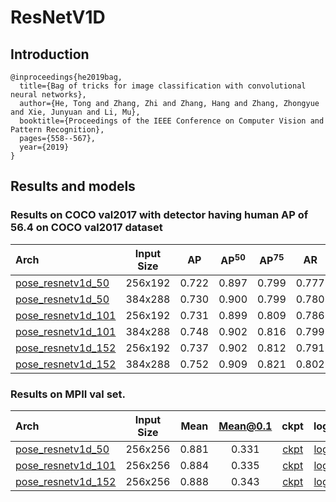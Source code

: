 # ResNetV1D

## Introduction
```
@inproceedings{he2019bag,
  title={Bag of tricks for image classification with convolutional neural networks},
  author={He, Tong and Zhang, Zhi and Zhang, Hang and Zhang, Zhongyue and Xie, Junyuan and Li, Mu},
  booktitle={Proceedings of the IEEE Conference on Computer Vision and Pattern Recognition},
  pages={558--567},
  year={2019}
}
```

## Results and models

### Results on COCO val2017 with detector having human AP of 56.4 on COCO val2017 dataset

| Arch | Input Size | AP | AP<sup>50</sup> | AP<sup>75</sup> | AR | AR<sup>50</sup> | ckpt | log |
| :----------------- | :-----------: | :------: | :------: | :------: | :------: | :------: |:------: |:------: |
| [pose_resnetv1d_50](/configs/top_down/resnetv1d/coco/resnetv1d50_coco_256x192.py)  | 256x192 | 0.722 | 0.897 | 0.799 | 0.777 | 0.933 | [ckpt](https://openmmlab.oss-cn-hangzhou.aliyuncs.com/mmpose/top_down/resnetv1d/resnetv1d50_coco_256x192-a243b840_20200727.pth) | [log](https://openmmlab.oss-cn-hangzhou.aliyuncs.com/mmpose/top_down/resnetv1d/resnetv1d50_coco_256x192_20200727.log.json) |
| [pose_resnetv1d_50](/configs/top_down/resnetv1d/coco/resnetv1d50_coco_384x288.py)  | 384x288 | 0.730 | 0.900 | 0.799 | 0.780 | 0.934 | [ckpt](https://openmmlab.oss-cn-hangzhou.aliyuncs.com/mmpose/top_down/resnetv1d/resnetv1d50_coco_384x288-01f3fbb9_20200727.pth) | [log](https://openmmlab.oss-cn-hangzhou.aliyuncs.com/mmpose/top_down/resnetv1d/resnetv1d50_coco_384x288_20200727.log.json) |
| [pose_resnetv1d_101](/configs/top_down/resnetv1d/coco/resnetv1d101_coco_256x192.py) | 256x192 | 0.731 | 0.899 | 0.809 | 0.786 | 0.938 | [ckpt](https://openmmlab.oss-cn-hangzhou.aliyuncs.com/mmpose/top_down/resnetv1d/resnetv1d101_coco_256x192-5bd08cab_20200727.pth) | [log](https://openmmlab.oss-cn-hangzhou.aliyuncs.com/mmpose/top_down/resnetv1d/resnetv1d101_coco_256x192_20200727.log.json) |
| [pose_resnetv1d_101](/configs/top_down/resnetv1d/coco/resnetv1d101_coco_384x288.py) | 384x288 | 0.748 | 0.902 | 0.816 | 0.799 | 0.939 | [ckpt](https://openmmlab.oss-cn-hangzhou.aliyuncs.com/mmpose/top_down/resnetv1d/resnetv1d101_coco_384x288-5f9e421d_20200730.pth) | [log](https://openmmlab.oss-cn-hangzhou.aliyuncs.com/mmpose/top_down/resnetv1d/resnetv1d101_coco_384x288-20200730.log.json) |
| [pose_resnetv1d_152](/configs/top_down/resnetv1d/coco/resnetv1d152_coco_256x192.py) | 256x192 | 0.737 | 0.902 | 0.812 | 0.791 | 0.940 | [ckpt](https://openmmlab.oss-cn-hangzhou.aliyuncs.com/mmpose/top_down/resnetv1d/resnetv1d152_coco_256x192-c4df51dc_20200727.pth) | [log](https://openmmlab.oss-cn-hangzhou.aliyuncs.com/mmpose/top_down/resnetv1d/resnetv1d152_coco_256x192_20200727.log.json) |
| [pose_resnetv1d_152](/configs/top_down/resnetv1d/coco/resnetv1d152_coco_384x288.py) | 384x288 | 0.752 | 0.909 | 0.821 | 0.802 | 0.944 | [ckpt](https://openmmlab.oss-cn-hangzhou.aliyuncs.com/mmpose/top_down/resnetv1d/resnetv1d152_coco_384x288-626c622d_20200730.pth) | [log](https://openmmlab.oss-cn-hangzhou.aliyuncs.com/mmpose/top_down/resnetv1d/resnetv1d152_coco_384x288-20200730.log.json) |


### Results on MPII val set.

| Arch  | Input Size | Mean | Mean@0.1   | ckpt    | log     |
| :--- | :--------: | :------: | :------: |:------: |:------: |
| [pose_resnetv1d_50](/configs/top_down/resnetv1d/mpii/resnetv1d50_mpii_256x256.py) | 256x256 | 0.881 | 0.331 | [ckpt](https://openmmlab.oss-cn-hangzhou.aliyuncs.com/mmpose/top_down/resnetv1d/resnetv1d50_mpii_256x256-2337a92e_20200812.pth) | [log](https://openmmlab.oss-cn-hangzhou.aliyuncs.com/mmpose/top_down/resnetv1d/resnetv1d50_mpii_256x256_20200812.log.json) |
| [pose_resnetv1d_101](/configs/top_down/resnetv1d/mpii/resnetv1d101_mpii_256x256.py) | 256x256 | 0.884 | 0.335 | [ckpt](https://openmmlab.oss-cn-hangzhou.aliyuncs.com/mmpose/top_down/resnetv1d/resnetv1d101_mpii_256x256-2851d710_20200812.pth) | [log](https://openmmlab.oss-cn-hangzhou.aliyuncs.com/mmpose/top_down/resnetv1d/resnetv1d101_mpii_256x256_20200812.log.json) |
| [pose_resnetv1d_152](/configs/top_down/resnetv1d/mpii/resnetv1d152_mpii_256x256.py) | 256x256 | 0.888 | 0.343 | [ckpt](https://openmmlab.oss-cn-hangzhou.aliyuncs.com/mmpose/top_down/resnetv1d/resnetv1d152_mpii_256x256-8b10a87c_20200812.pth) | [log](https://openmmlab.oss-cn-hangzhou.aliyuncs.com/mmpose/top_down/resnetv1d/resnetv1d152_mpii_256x256_20200812.log.json) |
